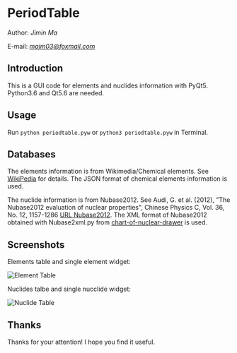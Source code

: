 # PeriodTable

Author: *Jimin Ma*

E-mail: *majm03@foxmail.com*

## Introduction
This is a GUI code for elements and nuclides information with PyQt5.
Python3.6 and Qt5.6 are needed. 

## Usage
Run `python periodtable.pyw` or `python3 periodtable.pyw` in Terminal.

## Databases
The elements information is from Wikimedia/Chemical elements. 
See [WikiPedia](https://en.wikipedia.org/wiki/Chemical_element) for details.
The JSON format of chemical elements information is used.

The nuclide information is from Nubase2012.
See Audi, G. et al. (2012), "The Nubase2012 evaluation of nuclear properties",
Chinese Physics C, Vol. 36, No. 12, 1157-1286 
[URL Nubase2012](http://iopscience.iop.org/article/10.1088/1674-1137/36/12/001/meta).
The XML format of Nubase2012 obtained with Nubase2xml.py from 
[chart-of-nuclear-drawer](https://github.com/kmiernik/Chart-of-nuclides-drawer)
is used.

## Screenshots
Elements table and single element widget:

![Element Table](https://github.com/Gamin03/PeriodTable/raw/master/screenshot1.jpg)

Nuclides talbe and single nucclide widget:

![Nuclide Table](https://github.com/Gamin03/PeriodTable/raw/master//screenshot2.jpg)

## Thanks
Thanks for your attention! I hope you find it useful.
